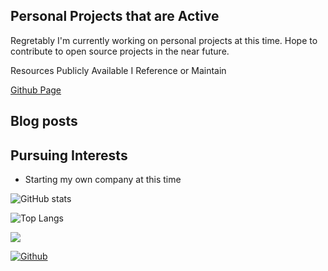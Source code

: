 ## Personal Projects that are Active

Regretably I'm currently working on personal projects at this time. Hope to contribute to open source projects in the near future. 

Resources Publicly Available I Reference or Maintain

[Github Page](https://cyburstud.github.io/)

## Blog posts
<!-- BLOG-POST-LIST:START -->
<!-- BLOG-POST-LIST:END -->

## Pursuing Interests

* Starting my own company at this time

![GitHub stats](https://github-readme-stats.vercel.app/api?username=cyburstud&show_icons=true&theme=tokyonight&count_private=true)

![Top Langs](https://github-readme-stats.vercel.app/api/top-langs/?username=cyburstud&theme=tokyonight)

![](https://visitor-badge.laobi.icu/badge?page_id=cyburstud.cyburstud)

[![Github](https://img.shields.io/github/followers/cyburstud?label=Follow&style=social)](https://github.com/cyburstud)

